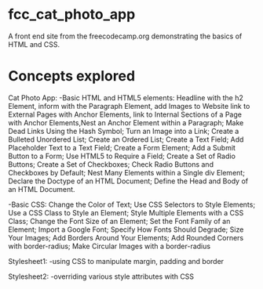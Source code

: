 # fcc_cat_photo_app
A front end site from the freecodecamp.org demonstrating the basics of HTML and CSS. 

# Concepts explored

Cat Photo App:
-Basic HTML and HTML5 elements: Headline with the h2 Element, inform with the Paragraph Element, add Images to Website link 
to External Pages with Anchor Elements, link to Internal Sections of a Page with Anchor Elements,Nest an Anchor Element within 
a Paragraph; Make Dead Links Using the Hash Symbol; Turn an Image into a Link; Create a Bulleted Unordered List; Create an Ordered 
List; Create a Text Field; Add Placeholder Text to a Text Field; Create a Form Element; Add a Submit Button to a Form;  Use HTML5 
to Require a Field; Create a Set of Radio Buttons; Create a Set of Checkboxes; Check Radio Buttons and Checkboxes by Default; Nest 
Many Elements within a Single div Element; Declare the Doctype of an HTML Document; Define the Head and Body of an HTML Document.

-Basic CSS: Change the Color of Text; Use CSS Selectors to Style Elements; Use a CSS Class to Style an Element; Style Multiple 
Elements with a CSS Class; Change the Font Size of an Element; Set the Font Family of an Element; Import a Google Font; Specify 
How Fonts Should Degrade; Size Your Images; Add Borders Around Your Elements; Add Rounded Corners with border-radius; Make 
Circular Images with a border-radius

Stylesheet1: 
-using CSS to manipulate margin, padding and border 

Stylesheet2: 
-overriding various style attributes with CSS
